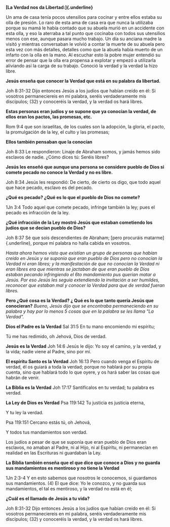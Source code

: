 **[La Verdad nos da Libertad:]{.underline}**

Un ama de casa tenía pocos utensilios para cocinar y entre ellos estaba
su olla de presión. Lo raro de esta ama de casa era que nunca la
utilizaba porque su mamá le había contado que su abuela murió en un
accidente con esta olla, y eso la aterraba a tal punto que cocinaba con
todos sus utensilios menos con ese, aunque pasara mucho trabajo. Un día
su anciana madre la visitó y mientras conversaban le volvió a contar la
muerte de su abuela pero esta vez con más detalles, detalles como que la
abuela había muerto de un infarto con la olla en la mano. Al escuchar
esto la pobre mujer entendió su error de pensar que la olla era propensa
a explotar y empezó a utilizarla aliviando así la carga de su trabajo.
Conoció la verdad y la verdad la hizo libre.

**Jesús enseña que conocer la Verdad que está en su palabra da
libertad.**

Joh 8:31-32 Dijo entonces Jesús a los judíos que habían creído en él: Si
vosotros permaneciereis en mi palabra, seréis verdaderamente mis
discípulos; (32) y conoceréis la verdad, y la verdad os hará libres.

**Estas personas eran judíos y se supone que ya conocían la verdad, de
ellos eran los pactos, las promesas, etc.**

Rom 9:4 que son israelitas, de los cuales son la adopción, la gloria, el
pacto, la promulgación de la ley, el culto y las promesas;

**Ellos también pensaban que la conocían**

Joh 8:33 Le respondieron: Linaje de Abraham somos, y jamás hemos sido
esclavos de nadie. ¿Cómo dices tú: Seréis libres?

**Jesús les enseñó que aunque una persona se considere pueblo de Dios si
comete pecado no conoce la Verdad y no es libre.**

Joh 8:34 Jesús les respondió: De cierto, de cierto os digo, que todo
aquel que hace pecado, esclavo es del pecado.

**¿Qué es pecado? ¿Qué es lo que el pueblo de Dios no comete?**

1Jn 3:4 Todo aquel que comete pecado, infringe también la ley; pues el
pecado es infracción de la ley.

**¿Qué infracción de la Ley mostró Jesús que estaban cometiendo los
judíos que se decían pueblo de Dios?**

Joh 8:37 Sé que sois descendientes de Abraham; [pero procuráis
matarme]{.underline}, porque mi palabra no halla cabida en vosotros.

*Hasta ahora hemos visto que existían un grupo de personas que habían
creído en Jesús y se suponía que eran pueblo de Dios pero no conocían la
Verdad ni eran libres; y la manifestación de que no conocían la Verdad
ni eran libres era que mientras se jactaban de que eran pueblo de Dios
estaban pecando infringiendo el 6to mandamiento pus querían matar a
Jesús. Por eso Jesús les seguía extendiendo la invitación a ser
humildes, reconocer que estaban mal y conocer la Verdad para que de
verdad fueran libres.*

**Pero ¿Qué cosa es la Verdad? ¿ Qué es lo que tanto quería Jesús que
conocieran?** *Bueno, Jesús dijo que se encontraba permaneciendo en su
palabra y hay por lo menos 5 cosas que en la palabra se les llama "La
Verdad".*

**Dios el Padre es la Verdad** Sal 31:5 En tu mano encomiendo mi
espíritu;

Tú me has redimido, oh Jehová, Dios de verdad.

**Jesús es la Verdad** Joh 14:6 Jesús le dijo: Yo soy el camino, y la
verdad, y la vida; nadie viene al Padre, sino por mí.

**El espíritu Santo es la Verdad** Joh 16:13 Pero cuando venga el
Espíritu de verdad, él os guiará a toda la verdad; porque no hablará por
su propia cuenta, sino que hablará todo lo que oyere, y os hará saber
las cosas que habrán de venir.

**La Biblia es la Verdad** Joh 17:17 Santifícalos en tu verdad; tu
palabra es verdad.

**La Ley de Dios es Verdad** Psa 119:142 Tu justicia es justicia eterna,

Y tu ley la verdad.

Psa 119:151 Cercano estás tú, oh Jehová,

Y todos tus mandamientos son verdad.

Los judíos a pesar de que se suponía que eran pueblo de Dios eran
esclavos, no amaban al Padre, ni al Hijo, ni al Espíritu, ni permanecían
en realidad en las Escrituras ni guardaban la Ley.

**La Biblia también enseña que el que dice que conoce a Dios y no guarda
sus mandamientos es mentiroso y no tiene la Verdad**

1Jn 2:3-4 Y en esto sabemos que nosotros le conocemos, si guardamos sus
mandamientos. (4) El que dice: Yo le conozco, y no guarda sus
mandamientos, el tal es mentiroso, y la verdad no está en él;

**¿Cuál es el llamado de Jesús a tu vida?**

Joh 8:31-32 Dijo entonces Jesús a los judíos que habían creído en él: Si
vosotros permaneciereis en mi palabra, seréis verdaderamente mis
discípulos; (32) y conoceréis la verdad, y la verdad os hará libres.
